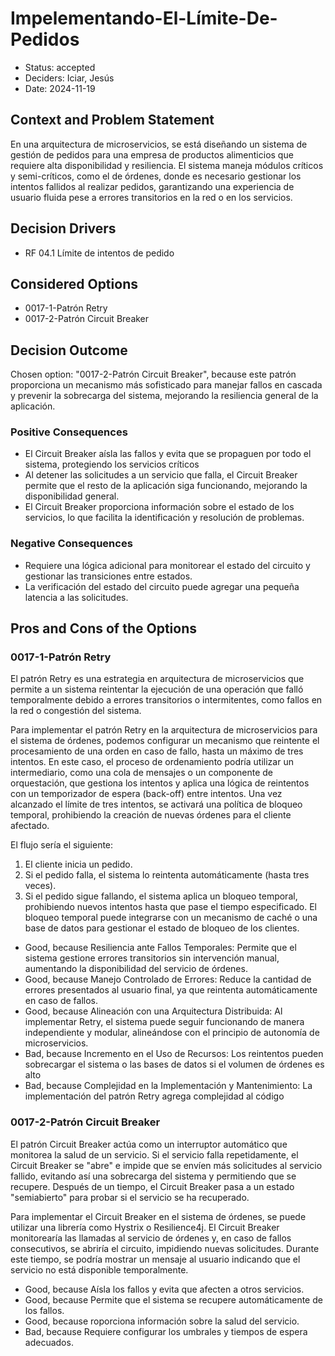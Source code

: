 # Impelementando-El-Límite-De-Pedidos

* Status: accepted
* Deciders: Iciar, Jesús
* Date: 2024-11-19

## Context and Problem Statement

En una arquitectura de microservicios, se está diseñando un sistema de gestión de pedidos para una empresa de productos alimenticios que requiere alta disponibilidad y resiliencia. El sistema maneja módulos críticos y semi-críticos, como el de órdenes, donde es necesario gestionar los intentos fallidos al realizar pedidos, garantizando una experiencia de usuario fluida pese a errores transitorios en la red o en los servicios.

## Decision Drivers

* RF 04.1	Límite de intentos de pedido

## Considered Options

* 0017-1-Patrón Retry
* 0017-2-Patrón Circuit Breaker

## Decision Outcome

Chosen option: "0017-2-Patrón Circuit Breaker", because este patrón proporciona un mecanismo más sofisticado para manejar fallos en cascada y prevenir la sobrecarga del sistema, mejorando la resiliencia general de la aplicación.

### Positive Consequences

* El Circuit Breaker aísla las fallos y evita que se propaguen por todo el sistema, protegiendo los servicios críticos
* Al detener las solicitudes a un servicio que falla, el Circuit Breaker permite que el resto de la aplicación siga funcionando, mejorando la disponibilidad general.
* El Circuit Breaker proporciona información sobre el estado de los servicios, lo que facilita la identificación y resolución de problemas.

### Negative Consequences

*  Requiere una lógica adicional para monitorear el estado del circuito y gestionar las transiciones entre estados.
* La verificación del estado del circuito puede agregar una pequeña latencia a las solicitudes.

## Pros and Cons of the Options

### 0017-1-Patrón Retry

El patrón Retry es una estrategia en arquitectura de microservicios que permite a un sistema reintentar la ejecución de una operación que falló temporalmente debido a errores transitorios o intermitentes, como fallos en la red o congestión del sistema. 

Para implementar el patrón Retry en la arquitectura de microservicios para el sistema de órdenes, podemos configurar un mecanismo que reintente el procesamiento de una orden en caso de fallo, hasta un máximo de tres intentos. En este caso, el proceso de ordenamiento podría utilizar un intermediario, como una cola de mensajes o un componente de orquestación, que gestiona los intentos y aplica una lógica de reintentos con un temporizador de espera (back-off) entre intentos. Una vez alcanzado el límite de tres intentos, se activará una política de bloqueo temporal, prohibiendo la creación de nuevas órdenes para el cliente afectado.

El flujo sería el siguiente:

1. El cliente inicia un pedido.
2. Si el pedido falla, el sistema lo reintenta automáticamente (hasta tres veces).
3. Si el pedido sigue fallando, el sistema aplica un bloqueo temporal, prohibiendo nuevos intentos hasta que pase el tiempo especificado.
El bloqueo temporal puede integrarse con un mecanismo de caché o una base de datos para gestionar el estado de bloqueo de los clientes.

* Good, because Resiliencia ante Fallos Temporales: Permite que el sistema gestione errores transitorios sin intervención manual, aumentando la disponibilidad del servicio de órdenes.
* Good, because Manejo Controlado de Errores: Reduce la cantidad de errores presentados al usuario final, ya que reintenta automáticamente en caso de fallos.
* Good, because Alineación con una Arquitectura Distribuida: Al implementar Retry, el sistema puede seguir funcionando de manera independiente y modular, alineándose con el principio de autonomía de microservicios.
* Bad, because Incremento en el Uso de Recursos: Los reintentos pueden sobrecargar el sistema o las bases de datos si el volumen de órdenes es alto
* Bad, because Complejidad en la Implementación y Mantenimiento: La implementación del patrón Retry agrega complejidad al código

### 0017-2-Patrón Circuit Breaker

El patrón Circuit Breaker actúa como un interruptor automático que monitorea la salud de un servicio. Si el servicio falla repetidamente, el Circuit Breaker se "abre" e impide que se envíen más solicitudes al servicio fallido, evitando así una sobrecarga del sistema y permitiendo que se recupere. Después de un tiempo, el Circuit Breaker pasa a un estado "semiabierto" para probar si el servicio se ha recuperado.

Para implementar el Circuit Breaker en el sistema de órdenes, se puede utilizar una librería como Hystrix o Resilience4j. El Circuit Breaker monitorearía las llamadas al servicio de órdenes y, en caso de fallos consecutivos, se abriría el circuito, impidiendo nuevas solicitudes. Durante este tiempo, se podría mostrar un mensaje al usuario indicando que el servicio no está disponible temporalmente.

* Good, because Aísla los fallos y evita que afecten a otros servicios.
* Good, because Permite que el sistema se recupere automáticamente de los fallos.
* Good, because roporciona información sobre la salud del servicio.
* Bad, because Requiere configurar los umbrales y tiempos de espera adecuados.
